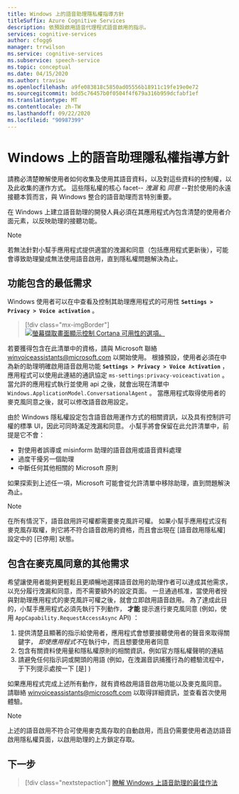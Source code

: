 ```yaml
---
title: Windows 上的語音助理隱私權指導方針
titleSuffix: Azure Cognitive Services
description: 依預設啟用語音代理程式語音啟用的指示。
services: cognitive-services
author: cfogg6
manager: trrwilson
ms.service: cognitive-services
ms.subservice: speech-service
ms.topic: conceptual
ms.date: 04/15/2020
ms.author: travisw
ms.openlocfilehash: a9fe083818c5850ad05556b18911c19fe19e0e72
ms.sourcegitcommit: bdd5c76457b0f0504f4f679a316b959dcfabf1ef
ms.translationtype: MT
ms.contentlocale: zh-TW
ms.lasthandoff: 09/22/2020
ms.locfileid: "90987399"
---
```

# <a name="privacy-guidelines-for-voice-assistants-on-windows"></a>Windows 上的語音助理隱私權指導方針

請務必清楚瞭解使用者如何收集及使用其語音資料，以及對這些資料的控制權，以及此收集的運作方式。 這些隱私權的核心 facet-- *洩漏* 和 *同意* --對於使用的永遠接聽本質而言，與 Windows 整合的語音助理而言特別重要。

在 Windows 上建立語音助理的開發人員必須在其應用程式內包含清楚的使用者介面元素，以反映助理的接聽功能。

> [!NOTE]
> 若無法針對小幫手應用程式提供適當的洩漏和同意（包括應用程式更新後），可能會導致助理變成無法使用語音啟用，直到隱私權問題解決為止。

## <a name="minimum-requirements-for-feature-inclusion"></a>功能包含的最低需求

Windows 使用者可以在中查看及控制其助理應用程式的可用性 **`Settings > Privacy > Voice activation`** 。

 > [!div class="mx-imgBorder"]
 > [![螢幕擷取畫面顯示控制 Cortana 可用性的選項。 ](media/voice-assistants/windows_voice_assistant/privacy-app-listing.png "助理應用程式的 Windows 語音啟用隱私權設定專案")](media/voice-assistants/windows_voice_assistant/privacy-app-listing.png#lightbox)

若要獲得包含在此清單中的資格，請與 Microsoft 聯絡 winvoiceassistants@microsoft.com 以開始使用。 根據預設，使用者必須在中為新的助理明確啟用語音啟用功能 **`Settings > Privacy > Voice Activation`** ，應用程式可以使用此連結的通訊協定 `ms-settings:privacy-voiceactivation` 。 當允許的應用程式執行並使用 api 之後，就會出現在清單中 `Windows.ApplicationModel.ConversationalAgent` 。 當應用程式取得使用者的麥克風同意之後，就可以修改語音啟用設定。

由於 Windows 隱私權設定包含語音啟用運作方式的相關資訊，以及具有控制許可權的標準 UI，因此可同時滿足洩漏和同意。 小幫手將會保留在此允許清單中，前提是它不會：

* 對使用者誤導或 misinform 助理的語音啟用或語音資料處理
* 過度干擾另一個助理
* 中斷任何其他相關的 Microsoft 原則

如果探索到上述任一項，Microsoft 可能會從允許清單中移除助理，直到問題解決為止。

> [!NOTE]
> 在所有情況下，語音啟用許可權都需要麥克風許可權。 如果小幫手應用程式沒有麥克風存取權，則它將不符合語音啟用的資格，而且會出現在 [語音啟用隱私權] 設定中的 [已停用] 狀態。

## <a name="additional-requirements-for-inclusion-in-microphone-consent"></a>包含在麥克風同意的其他需求

希望讓使用者能夠更輕鬆且更順暢地選擇語音啟用的助理作者可以達成其他需求，以充分履行洩漏和同意，而不需要額外的設定頁面。 一旦通過核准，當使用者授與對助理應用程式的麥克風許可權之後，就會立即啟用語音啟用。 為了達成此目的，小幫手應用程式必須先執行下列動作， **才能** 提示進行麥克風同意 (例如，使用 `AppCapability.RequestAccessAsync` API) ：

1. 提供清楚且顯著的指示給使用者，應用程式會想要接聽使用者的聲音來取得關鍵字， *即使應用程式不*在執行中，而且想要使用者同意
1. 包含有關資料使用量和隱私權原則的相關資訊，例如官方隱私權聲明的連結
1. 請避免任何指示詞或開頭的用語 (例如，在洩漏音訊捕獲行為的體驗流程中，于下列提示處按一下 [是] ) 

如果應用程式完成上述所有動作，就有資格啟用語音啟用功能以及麥克風同意。 請聯絡 winvoiceassistants@microsoft.com 以取得詳細資訊，並查看首次使用體驗。

> [!NOTE]
> 上述的語音啟用不符合可使用麥克風存取的自動啟用，而且仍需要使用者造訪語音啟用隱私權頁面，以啟用助理的上方鎖定存取。

## <a name="next-steps"></a>下一步

> [!div class="nextstepaction"]
> [瞭解 Windows 上語音助理的最佳作法](windows-voice-assistants-best-practices.md)